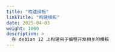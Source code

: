 ```yaml
---
title: "构建模板"
linkTitle: "构建模板"
date: 2025-04-03
weight: 1000
description: >
  在 debian 12 上构建用于编程开发相关的模板
---
```

